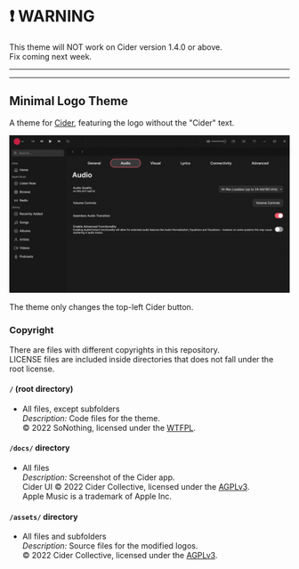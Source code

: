 # ❗ WARNING

This theme will NOT work on Cider version 1.4.0 or above.  
Fix coming next week.

---
---

## Minimal Logo Theme

A theme for [Cider], featuring the logo without the "Cider" text.

![Screenshot of the modified logo inside the Cider interface](https://raw.githubusercontent.com/SoNothingMC/Cider_MinimalLogoTheme/main/docs/screenshot.png)

The theme only changes the top-left Cider button.

### Copyright

There are files with different copyrights in this repository.  
LICENSE files are included inside directories that does not fall under the root license.

#### `/` (root directory)

* All files, except subfolders  
*Description:* Code files for the theme.  
© 2022 SoNothing, licensed under the [WTFPL].

#### `/docs/` directory

* All files  
*Description:* Screenshot of the Cider app.  
Cider UI © 2022 Cider Collective, licensed under the [AGPLv3].  
Apple Music is a trademark of Apple Inc.

#### `/assets/` directory

* All files and subfolders  
*Description:* Source files for the modified logos.  
© 2022 Cider Collective, licensed under the [AGPLv3].

[Cider]: https://cider.sh/
[WTFPL]: https://github.com/SoNothingMC/Cider_MinimalLogoTheme/blob/main/LICENSE/
[AGPLv3]: https://github.com/ciderapp/Cider/blob/2804de5f15824ea13c6f64430f828cb665e1dfe9/LICENSE/
